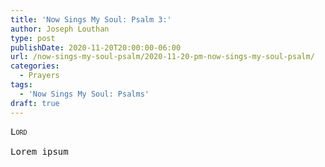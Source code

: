 ```yaml
---
title: 'Now Sings My Soul: Psalm 3:'
author: Joseph Louthan
type: post
publishDate: 2020-11-20T20:00:00-06:00
url: /now-sings-my-soul-psalm/2020-11-20-pm-now-sings-my-soul-psalm/
categories:
  - Prayers
tags:
  - 'Now Sings My Soul: Psalms'
draft: true
---
```


<pre>
<div style="font-variant: small-caps;">Lord</div>
Lorem ipsum
</pre>
